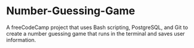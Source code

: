 # Number-Guessing-Game
A freeCodeCamp project that uses Bash scripting, PostgreSQL, and Git to create a number guessing game that runs in the terminal and saves user information.

